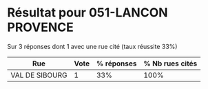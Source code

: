 # Résultat pour 051-LANCON PROVENCE

Sur 3 réponses dont 1 avec une rue cité (taux réussite 33%)

| Rue | Vote | % réponses | % Nb rues cités|
|-----|------|------------|----------------|
| VAL DE SIBOURG | 1 | 33% | 100%|
